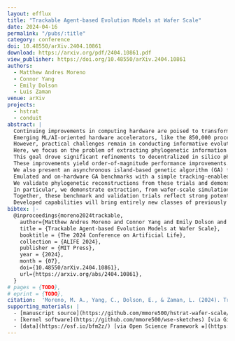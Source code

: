 ```yaml
---
layout: efflux
title: "Trackable Agent-based Evolution Models at Wafer Scale"
date: 2024-04-16
permalink: "/pubs/:title"
category: conference
doi: 10.48550/arXiv.2404.10861
download: https://arxiv.org/pdf/2404.10861.pdf
view_publisher: https://doi.org/10.48550/arXiv.2404.10861
authors:
  - Matthew Andres Moreno
  - Connor Yang
  - Emily Dolson
  - Luis Zaman
venue: arXiv
projects:
  - hstrat
  - conduit
abstract: |
  Continuing improvements in computing hardware are poised to transform capabilities for in silico modeling of cross-scale phenomena underlying major open questions in evolutionary biology and artificial life, such as transitions in individuality, eco-evolutionary dynamics, and rare evolutionary events.
  Emerging ML/AI-oriented hardware accelerators, like the 850,000 processor Cerebras Wafer Scale Engine (WSE), hold particular promise.
  However, practical challenges remain in conducting informative evolution experiments that efficiently utilize these platforms' large processor counts.
  Here, we focus on the problem of extracting phylogenetic information from agent-based evolution on the WSE platform.
  This goal drove significant refinements to decentralized in silico phylogenetic tracking, reported here.
  These improvements yield order-of-magnitude performance improvements.
  We also present an asynchronous island-based genetic algorithm (GA) framework for WSE hardware.
  Emulated and on-hardware GA benchmarks with a simple tracking-enabled agent model clock upwards of 1 million generations a minute for population sizes reaching 16 million agents.
  We validate phylogenetic reconstructions from these trials and demonstrate their suitability for inference of underlying evolutionary conditions.
  In particular, we demonstrate extraction, from wafer-scale simulation, of clear phylometric signals that differentiate runs with adaptive dynamics enabled versus disabled.
  Together, these benchmark and validation trials reflect strong potential for highly scalable agent-based evolution simulation that is both efficient and observable.
  Developed capabilities will bring entirely new classes of previously intractable research questions within reach, benefiting further explorations within the evolutionary biology and artificial life communities across a variety of emerging high-performance computing platforms.
bibtex: |-
  @inproceedings{moreno2024trackable,
    author={Matthew Andres Moreno and Connor Yang and Emily Dolson and Luis Zaman},
    title = {Trackable Agent-based Evolution Models at Wafer Scale},
    booktitle = {The 2024 Conference on Artificial Life},
    collection = {ALIFE 2024},
    publisher = {MIT Press},
    year = {2024},
    month = {07},
    doi={10.48550/arXiv.2404.10861},
    url={https://arxiv.org/abs/2404.10861},
  }
# pages = {TODO},
# eprint = {TODO},
citation:  'Moreno, M. A., Yang, C., Dolson, E., & Zaman, L. (2024). Trackable Agent-based Evolution Models at Wafer Scale. In The 2024 Conference on Artificial Life. MIT Press. https://doi.org/10.48550/arXiv.2404.10861'
supporting_materials: |
  - [manuscript source](https://github.com/mmore500/hstrat-wafer-scale/tree/v0.2.0) [via GitHub <i class="icon-github-1"></i>](https://github.com/)
  - [kernel software](https://github.com/mmore500/wse-sketches) [via GitHub <i class="icon-github-1"></i>](https://github.com/)
  - [data](https://osf.io/bfm2z/) [via Open Science Framework ❋](https://osf.io)
---
```

